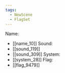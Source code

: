 ```yaml
---
tags:
  - NewScene
  - FlagSet
---
```

Name:
- [[name_10]]
Sound:
- [[sound_119]]
- [[sound_309]]
System:
- [[system_28]]
Flag:
- [[flag_9479]]
